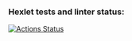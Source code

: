 ### Hexlet tests and linter status:
[![Actions Status](https://github.com/CicadaN/java-project-99/actions/workflows/hexlet-check.yml/badge.svg)](https://github.com/CicadaN/java-project-99/actions)